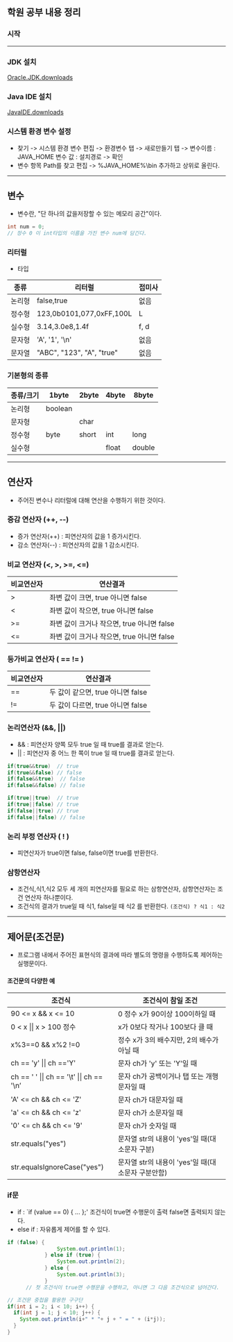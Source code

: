 ## 학원 공부 내용 정리

### 시작
---
### JDK 설치
[Oracle.JDK.downloads](https://www.oracle.com/kr/java/technologies/downloads/)

### Java IDE 설치
[JavaIDE.downloads](https://www.eclipse.org/downloads/)

### 시스템 환경 변수 설정

* 찾기 -> 시스템 환경 변수 편집 -> 환경변수 탭 -> 새로만들기 탭 -> 변수이름 : JAVA_HOME 변수 값 : 설치경로 -> 확인
* 변수 항목 Path를 찾고 편집 -> %JAVA_HOME%\bin 추가하고 상위로 올린다.
---

## 변수

* 변수란, "단 하나의 값을저장할 수 있는 메모리 공간"이다.
``` java
int num = 0;
// 정수 0 이 int타입의 이름을 가진 변수 num에 담긴다.
```

### 리터럴

* 타입

|종류|리터럴|접미사|
|---|-----|---|
|논리형|false,true|없음|
|정수형|123,0b0101,077,0xFF,100L|L|
|실수형|3.14,3.0e8,1.4f|f, d|
|문자형|'A', '1', \'\n\'|없음|
|문자열|"ABC", "123", "A", "true"|없음|

### 기본형의 종류

|종류/크기|1byte|2byte|4byte|8byte|
|---|---|---|---|---|
|논리형|boolean| | | |
|문자형| |char| | |
|정수형|byte|short|int|long|
|실수형| | |float|double|
---
##  연산자
* 주어진 변수나 리터럴에 대해 연산을 수행하기 위한 것이다.

### 증감 연산자 (++, --)
* 증가 연산자(++) : 피연산자의 값을 1 증가시킨다.
* 감소 연산자(--) : 피연산자의 값을 1 감소시킨다.

### 비교 연산자 (<, >, >=, <=)

|비교연산자|연산결과|
|---|---|
|>|좌변 값이 크면, true 아니면 false|
|<|좌변 값이 작으면, true 아니면 false|
|>=|좌변 값이 크거나 작으면, true 아니면 false|
|<=|좌변 값이 크거나 작으면, true 아니면 false|

### 등가비교 연산자 ( == != )

|비교연산자|연산결과|
|---|---|
|==|두 값이 같으면, true 아니면 false|
|!=|두 값이 다르면, true 아니면 false|

### 논리연산자 (&&, ||)
* && : 피연산자 양쪽 모두 true 일 때 true를 결과로 얻는다.
* || : 피연산자 중 어느 한 쪽이 true 일 때 true를 결과로 얻는다.
```java
if(true&&true)  // true
if(true&&false) // false
if(false&&true)  // false
if(false&&false) // false
```
```java
if(true||true)  // true
if(true||false) // true
if(false||true) // true
if(false||false) // false
```

### 논리 부정 연산자 ( ! )
* 피연산자가 true이면 false, false이면 true를 반환한다.

### 삼항연산자
* 조건식,식1,식2 모두 세 개의 피연산자를 필요로 하는 삼항연산자, 삼항연산자는 조건 연산자 하나뿐이다.
* 조건식의 결과가 true일 때 식1, false일 때 식2 를 반환한다.
`(조건식) ? 식1 : 식2`
---
## 제어문(조건문)
* 프로그램 내에서 주어진 표현식의 결과에 따라 별도의 명령을 수행하도록 제어하는 실행문이다.

#### 조건문의 다양한 예

|조건식|	조건식이 참일 조건|
|---|---|
|90 <= x && x <= 10|0	정수 x가 90이상 100이하일 때|
|0 < x \|\| x > 100	정수|x가 0보다 작거나 100보다 클 때|
|x%3==0 && x%2 !=0|정수 x가 3의 배수지만, 2의 배수가 아닐 때|
|ch == 'y' \|\| ch =='Y'|문자 ch가 'y' 또는 'Y'일 때|
|ch == ' ' \|\| ch == '\t' \|\| ch == '\n’ |문자 ch가 공백이거나 탭 또는 개행 문자일 때|
|'A' <= ch && ch <= 'Z'|문자 ch가 대문자일 때|
|'a' <= ch && ch <= 'z'|문자 ch가 소문자일 때|
|'0' <= ch && ch <= '9'|문자 ch가 숫자일 때|
|str.equals("yes")|문자열 str의 내용이 'yes'일 때(대소문자 구분)|
|str.equalsIgnoreCase("yes")|문자열 str의 내용이 'yes'일 때(대소문자 구분안함)|

### if문
* if : `if (value == 0) { ... };' 조건식이 true면 수행문이 출력 false면 출력되지 않는다.
* else if : 자유롭게 제어를 할 수 있다.
```java
if (false) {
				System.out.println(1);
			} else if (true) {
				System.out.println(2);
			} else {
				System.out.println(3);
			}
      // 첫 조건식이 true면 수행문을 수행하고, 아니면 그 다음 조건식으로 넘어간다. 
```
```java
// 조건문 중첩을 활용한 구구단
if(int i = 2; i < 10; i++) {
  if(int j = 1; j < 10; j++) {
    System.out.println(i+" * "+ j + " = " + (i*j));
  }
}
```
